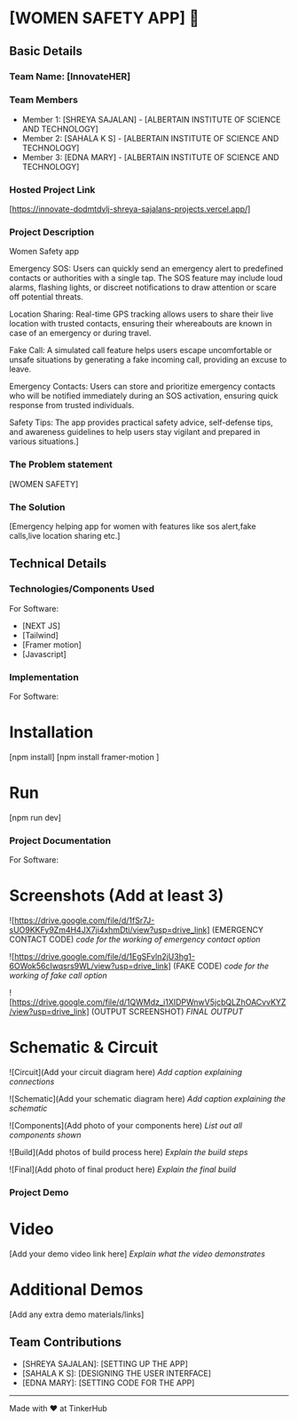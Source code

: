 # [WOMEN SAFETY APP] 🎯


## Basic Details
### Team Name: [InnovateHER]


### Team Members
- Member 1: [SHREYA SAJALAN] - [ALBERTAIN INSTITUTE OF SCIENCE AND TECHNOLOGY]
- Member 2: [SAHALA K S] - [ALBERTAIN INSTITUTE OF SCIENCE AND TECHNOLOGY]
- Member 3: [EDNA MARY] - [ALBERTAIN INSTITUTE OF SCIENCE AND TECHNOLOGY]

### Hosted Project Link
[https://innovate-dodmtdvlj-shreya-sajalans-projects.vercel.app/]

### Project Description
Women Safety app 

Emergency SOS:
Users can quickly send an emergency alert to predefined contacts or authorities with a single tap. The SOS feature may include loud alarms, flashing lights, or discreet notifications to draw attention or scare off potential threats.

Location Sharing:
Real-time GPS tracking allows users to share their live location with trusted contacts, ensuring their whereabouts are known in case of an emergency or during travel.

Fake Call:
A simulated call feature helps users escape uncomfortable or unsafe situations by generating a fake incoming call, providing an excuse to leave.

Emergency Contacts:
Users can store and prioritize emergency contacts who will be notified immediately during an SOS activation, ensuring quick response from trusted individuals.

Safety Tips:
The app provides practical safety advice, self-defense tips, and awareness guidelines to help users stay vigilant and prepared in various situations.]

### The Problem statement
[WOMEN SAFETY]

### The Solution
[Emergency helping app for women with features like sos alert,fake calls,live location sharing etc.]

## Technical Details
### Technologies/Components Used
For Software:
- [NEXT JS]
- [Tailwind]
- [Framer motion]
- [Javascript]

### Implementation
For Software:
# Installation

[npm install]
[npm install framer-motion ]

# Run
[npm run dev]

### Project Documentation
For Software:

# Screenshots (Add at least 3)
![https://drive.google.com/file/d/1fSr7J-sUO9KKFy9Zm4H4JX7ji4xhmDti/view?usp=drive_link]
(EMERGENCY CONTACT CODE)
*code for the working of emergency contact option*

![https://drive.google.com/file/d/1EgSFvln2jU3hg1-6OWok56cIwqsrs9WL/view?usp=drive_link]
(FAKE CODE)
*code for the working of fake call option*

![https://drive.google.com/file/d/1QWMdz_i1XIDPWnwV5jcbQLZhOACvvKYZ/view?usp=drive_link]
(OUTPUT SCREENSHOT)
*FINAL OUTPUT*



# Schematic & Circuit
![Circuit](Add your circuit diagram here)
*Add caption explaining connections*

![Schematic](Add your schematic diagram here)
*Add caption explaining the schematic*



![Components](Add photo of your components here)
*List out all components shown*

![Build](Add photos of build process here)
*Explain the build steps*

![Final](Add photo of final product here)
*Explain the final build*

### Project Demo
# Video
[Add your demo video link here]
*Explain what the video demonstrates*

# Additional Demos
[Add any extra demo materials/links]

## Team Contributions
- [SHREYA SAJALAN]: [SETTING UP THE APP]
- [SAHALA K S]: [DESIGNING THE USER INTERFACE]
- [EDNA MARY]: [SETTING CODE FOR THE APP]

---
Made with ❤️ at TinkerHub
